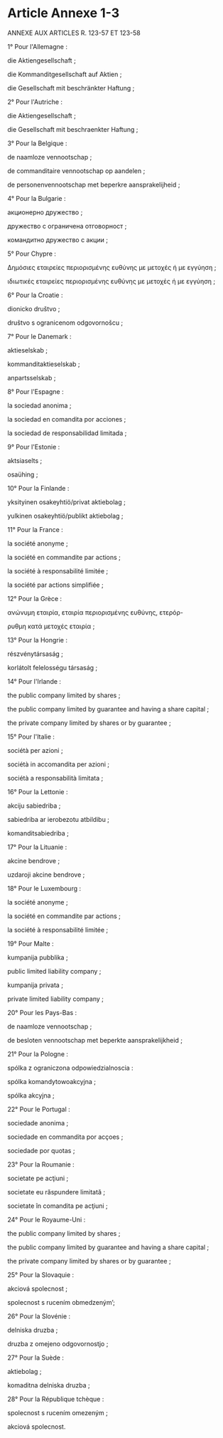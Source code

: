 # Article Annexe 1-3

ANNEXE AUX ARTICLES R. 123-57 ET 123-58

1° Pour l'Allemagne :

die Aktiengesellschaft ;

die Kommanditgesellschaft auf Aktien ;

die Gesellschaft mit beschränkter Haftung ;

2° Pour l'Autriche :

die Aktiengesellschaft ;

die Gesellschaft mit beschraenkter Haftung ;

3° Pour la Belgique :

de naamloze vennootschap ;

de commanditaire vennootschap op aandelen ;

de personenvennootschap met beperkre aansprakelijheid ;

4° Pour la Bulgarie :

акционерно дружество ;

дружество с ограничена отговорност ;

командитно дружество с акции ;

5° Pour Chypre :

Δημόσιες εταιρείες περιορισμένης ευθύνης με μετοχές ή με εγγύηση ;

ιδιωτικές εταιρείες περιορισμένης ευθύνης με μετοχές ή με εγγύηση ;

6° Pour la Croatie :

dionicko društvo ;

društvo s ogranicenom odgovornošcu ;

7° Pour le Danemark :

aktieselskab ;

kommanditaktieselskab ;

anpartsselskab ;

8° Pour l'Espagne :

la sociedad anonima ;

la sociedad en comandita por acciones ;

la sociedad de responsabilidad limitada ;

9° Pour l'Estonie :

aktsiaselts ;

osaühing ;

10° Pour la Finlande :

yksityinen osakeyhtiö/privat aktiebolag ;

yulkinen osakeyhtiö/publikt aktiebolag ;

11° Pour la France :

la société anonyme ;

la société en commandite par actions ;

la société à responsabilité limitée ;

la société par actions simplifiée ;

12° Pour la Grèce :

ανώνυμη εταιρία, εταιρία περιορισμένης ευθύνης, ετερόρ-

ρυθμη κατά μετοχές εταιρία ;

13° Pour la Hongrie :

részvénytársaság ;

korlátolt felelosségu társaság ;

14° Pour l'Irlande :

the public company limited by shares ;

the public company limited by guarantee and having a share capital ;

the private company limited by shares or by guarantee ;

15° Pour l'Italie :

sociétà per azioni ;

sociétà in accomandita per azioni ;

sociétà a responsabilità limitata ;

16° Pour la Lettonie :

akciju sabiedriba ;

sabiedriba ar ierobezotu atbildibu ;

komanditsabiedriba ;

17° Pour la Lituanie :

akcine bendrove ;

uzdaroji akcine bendrove ;

18° Pour le Luxembourg :

la société anonyme ;

la société en commandite par actions ;

la société à responsabilité limitée ;

19° Pour Malte :

kumpanija pubblika ;

public limited liability company ;

kumpanija privata ;

private limited liability company ;

20° Pour les Pays-Bas :

de naamloze vennootschap ;

de besloten vennootschap met beperkte aansprakelijkheid ;

21° Pour la Pologne :

spólka z ograniczona odpowiedzialnoscia :

spólka komandytowoakcyjna ;

spólka akcyjna ;

22° Pour le Portugal :

sociedade anonima ;

sociedade en commandita por acçoes ;

sociedade por quotas ;

23° Pour la Roumanie :

societate pe acţiuni ;

societate eu răspundere limitată ;

societate în comandita pe acţiuni ;

24° Pour le Royaume-Uni :

the public company limited by shares ;

the public company limited by guarantee and having a share capital ;

the private company limited by shares or by guarantee ;

25° Pour la Slovaquie :

akciová spolecnost ;

spolecnost s rucením obmedzeným’;

26° Pour la Slovénie :

delniska druzba ;

druzba z omejeno odgovornostjo ;

27° Pour la Suède :

aktiebolag ;

komaditna delniska druzba ;

28° Pour la République tchèque :

spolecnost s rucením omezeným ;

akciová spolecnost.

